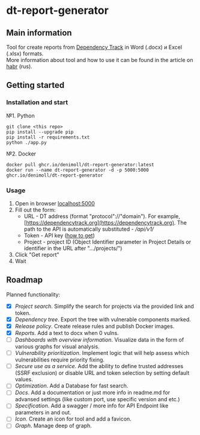 # dt-report-generator
## Main information
Tool for create reports from [Dependency Track](https://dependencytrack.org/) in Word (.docx) и Excel (.xlsx) formats.\
More information about tool and how to use it can be found in the article on [habr](https://habr.com/ru/articles/860536/) (rus).
## Getting started
### Installation and start
№1. Python
```
git clone <this repo>
pip install --upgrade pip
pip install -r requirements.txt
python ./app.py
```
№2. Docker
```
docker pull ghcr.io/denimoll/dt-report-generator:latest
docker run --name dt-report-generator -d -p 5000:5000 ghcr.io/denimoll/dt-report-generator
```
### Usage
1. Open in browser [localhost:5000](http://localhost:5000)
2. Fill out the form:
    - URL - DT address (format "protocol"://"domain"). For example, [https://dependencytrack.org](https://dependencytrack.org). The path to the API is automatically substituted - */api/v1/*
    - Token - API key ([how to get](https://docs.dependencytrack.org/integrations/rest-api/))
    - Project - project ID (Object Identifier parameter in Project Details or identifier in the URL after ".../projects/")
3. Click "Get report"
4. Wait
## Roadmap
Planned functionality:
- [x] *Project search*. Simplify the search for projects via the provided link and token.
- [x] *Dependency tree*. Export the tree with vulnerable components marked.
- [x] *Release policy*. Create release rules and publish Docker images.
- [x] *Reports*. Add a text to docx when 0 vulns.
- [ ] *Dashboards with overview information*. Visualize data in the form of various graphs for visual analysis.
- [ ] *Vulnerability prioritization*. Implement logic that will help assess which vulnerabilities require priority fixing.
- [ ] *Secure use as a service*. Add the ability to define trusted addresses (SSRF exclusion) or disable URL and token selection by setting default values.
- [ ] *Optimization*. Add a Database for fast search.
- [ ] *Docs*. Add a documentation or just more info in readme.md for advansed settings (like custom port, use specific version and etc.)
- [ ] *Specification*. Add a swagger / more info for API Endpoint like parameters in and out.
- [ ] *Icon*. Create an icon for tool and add a favicon.
- [ ] *Graph*. Manage deep of graph.
